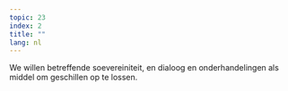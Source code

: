 ```yaml
---
topic: 23
index: 2
title: ""
lang: nl
---
```

We willen betreffende soevereiniteit, en dialoog en onderhandelingen als
middel om geschillen op te lossen.
